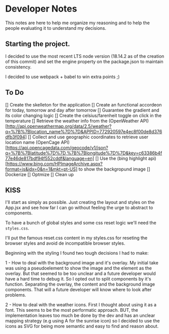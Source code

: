 # Developer Notes

This notes are here to help me organize my reasoning and to help the people evaluating it to understand my decisions.

## Starting the project.

I decided to use the most recent LTS node version (18.14.2 as of the creation of this commit) and set the engine property on the package.json to maintain consistency.

I decided to use webpack + babel to win extra points ;)

## To Do

[] Create the skelleton for the application
[] Create an functional accordeon for today, tomorrow and day after tomorrow
[] Guarantee the gradient and its color changing logic
[] Create the celsius/farenheit toggle on click in the temperature
[] Retrieve the weather info from the (OpenWeather API)[http://api.openweathermap.org/data/2.5/weather?q=%7B%7Blocation_name%7D%7D&APPID=772920597e4ec8f00de8d376dfb3f094]
[] Collect and use geographic coordinates to retrieve user location name (OpenCage API)[https://api.opencagedata.com/geocode/v1/json?q=%7B%7Blatitude%7D%7D,%7B%7Blongitude%7D%7D&key=c63386b4f77e46de817bdf94f552cddf&language=en]
[] Use the (bing highlight api)[https://www.bing.com/HPImageArchive.aspx?format=js&idx=0&n=1&mkt=pt-US] to show the backgropund image
[] Dockerize
[] Optmize
[] Clean up

## KISS

I'll start as simply as possible. Just creating the layout and styles on the App.jsx and see how far I can go without feeling the urge to abstract to components.

To have a bunch of global styles and some css reset logic we'll need the `styles.css`.

I'll put the famous reset.css content in my styles.css for reseting the browser styles and avoid de incompatible browser styles.

Beginning with the styling I found two tough decisions I had to make:

1 - How to deal with the background image and it's overlay. My initial take was using a pseudoelement to show the image and the element as the overlay. But that seemed to be too unclear and a future developer would have a hard time to debug it. So I opted out to split components by it's function. Separating the overlay, the content and the background image components. That will a future developer will know where to look after problems.

2 - How to deal with the weather icons. First I thought about using it as a font. This seems to be the most performatic approach. BUT, the implementation leaves too much be done by the dev and has an unclear mapping strategy (e.g using A for the sunrise icon) so I decided to use the icons as SVG for being more semantic and easy to find and reason about.
